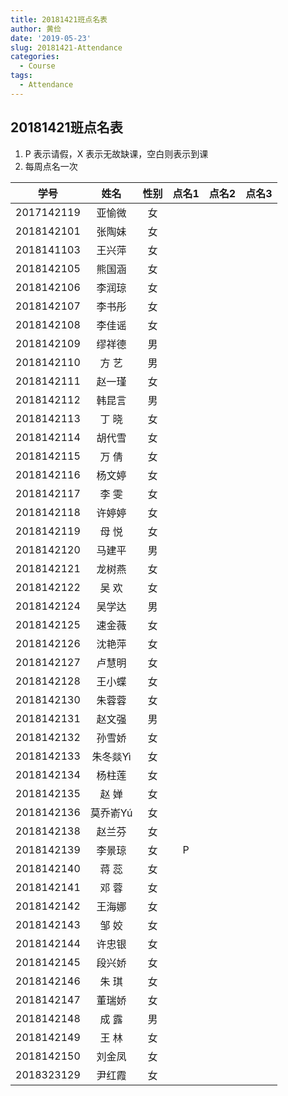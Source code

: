 ```yaml
---
title: 20181421班点名表
author: 黄俭
date: '2019-05-23'
slug: 20181421-Attendance
categories:
  - Course
tags:
  - Attendance
---
```

## 20181421班点名表

1. P 表示请假，X 表示无故缺课，空白则表示到课
1. 每周点名一次

|学号         |      姓名| 性别    | 点名1 |点名2 |点名3 |
|:-----------:|:--------:|:-------:|:-----:|:----:|:----:|
|   2017142119|    亚愉微| 女      |       |      |      |
|   2018142101|    张陶妹| 女      |       |      |      |
|   2018141103|    王兴萍| 女      |       |      |      |
|   2018142105|    熊国涵| 女      |       |      |      |
|   2018142106|    李润琼| 女      |       |      |      |
|   2018142107|    李书彤| 女      |       |      |      |
|   2018142108|    李佳谣| 女      |       |      |      |
|   2018142109|    缪祥德| 男      |       |      |      |
|   2018142110|    方  艺| 男      |       |      |      |
|   2018142111|    赵一瑾| 女      |       |      |      |
|   2018142112|    韩昆言| 男      |       |      |      |
|   2018142113|    丁  晓| 女      |       |      |      |
|   2018142114|    胡代雪| 女      |       |      |      |
|   2018142115|    万  倩| 女      |       |      |      |
|   2018142116|    杨文婷| 女      |       |      |      |
|   2018142117|    李  雯| 女      |       |      |      |
|   2018142118|    许婷婷| 女      |       |      |      |
|   2018142119|    母  悦| 女      |       |      |      |
|   2018142120|    马建平| 男      |       |      |      |
|   2018142121|    龙树燕| 女      |       |      |      |
|   2018142122|    吴  欢| 女      |       |      |      |
|   2018142124|    吴学达| 男      |       |      |      |
|   2018142125|    速金薇| 女      |       |      |      |
|   2018142126|    沈艳萍| 女      |       |      |      |
|   2018142127|    卢慧明| 女      |       |      |      |
|   2018142128|    王小蝶| 女      |       |      |      |
|   2018142130|    朱蓉蓉| 女      |       |      |      |
|   2018142131|    赵文强| 男      |       |      |      |
|   2018142132|    孙雪娇| 女      |       |      |      |
|   2018142133|  朱冬燚Yì| 女      |       |      |      |
|   2018142134|    杨柱莲| 女      |       |      |      |
|   2018142135|    赵  婵| 女      |       |      |      |
|   2018142136|  莫乔嵛Yú| 女      |       |      |      |
|   2018142138|    赵兰芬| 女      |       |      |      |
|   2018142139|    李景琼| 女      |   P   |      |      |
|   2018142140|    蒋  蕊| 女      |       |      |      |
|   2018142141|    邓  蓉| 女      |       |      |      |
|   2018142142|    王海娜| 女      |       |      |      |
|   2018142143|    邹  姣| 女      |       |      |      |
|   2018142144|    许忠银| 女      |       |      |      |
|   2018142145|    段兴娇| 女      |       |      |      |
|   2018142146|    朱  琪| 女      |       |      |      |
|   2018142147|    董瑞娇| 女      |       |      |      |
|   2018142148|    成  露| 男      |       |      |      |
|   2018142149|    王  林| 女      |       |      |      |
|   2018142150|    刘金凤| 女      |       |      |      |
|   2018323129|    尹红霞| 女      |       |      |      |